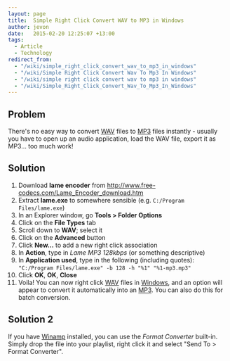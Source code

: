 ```yaml
---
layout: page
title:  Simple Right Click Convert WAV to MP3 in Windows
author: jevon
date:   2015-02-20 12:25:07 +13:00
tags:
  - Article
  - Technology
redirect_from:
  - "/wiki/simple_right_click_convert_wav_to_mp3_in_windows"
  - "/wiki/Simple Right Click Convert Wav To Mp3 In Windows"
  - "/wiki/simple right click convert wav to mp3 in windows"
  - "/wiki/Simple_Right_Click_Convert_Wav_To_Mp3_In_Windows"
---
```


## Problem
There's no easy way to convert [WAV](wav.md) files to [MP3](mp3.md) files instantly - usually you have to open up an audio application, load the WAV file, export it as MP3... too much work!

## Solution
1. Download **lame encoder** from <a href="http://www.free-codecs.com/Lame_Encoder_download.htm">http://www.free-codecs.com/Lame_Encoder_download.htm</a>
1. Extract **lame.exe** to somewhere sensible (e.g. `C:/Program Files/lame.exe`)
1. In an Explorer window, go **Tools > Folder Options**
1. Click on the **File Types** tab
1. Scroll down to **WAV**; select it
1. Click on the **Advanced** button
1. Click **New...** to add a new right click association
1. In **Action**, type in _Lame MP3 128kbps_ (or something descriptive)
1. In **Application used**, type in the following (including quotes): `"C:/Program Files/lame.exe" -b 128 -h "%1" "%1-mp3.mp3"`
1. Click **OK**, **OK**, **Close**
1. Voila! You can now right click [WAV](wav.md) files in [Windows](Windows.md), and an option will appear to convert it automatically into an [MP3](mp3.md). You can also do this for batch conversion.

## Solution 2
If you have [Winamp](Winamp.md) installed, you can use the _Format Converter_ built-in. Simply drop the file into your playlist, right click it and select "Send To > Format Converter".

